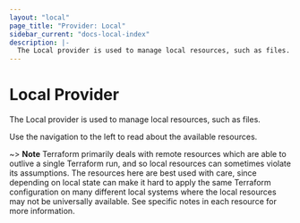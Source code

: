 ```yaml
---
layout: "local"
page_title: "Provider: Local"
sidebar_current: "docs-local-index"
description: |-
  The Local provider is used to manage local resources, such as files.
---
```


# Local Provider

The Local provider is used to manage local resources, such as files.

Use the navigation to the left to read about the available resources.

~> **Note** Terraform primarily deals with remote resources which are able
to outlive a single Terraform run, and so local resources can sometimes violate
its assumptions. The resources here are best used with care, since depending
on local state can make it hard to apply the same Terraform configuration on
many different local systems where the local resources may not be universally
available. See specific notes in each resource for more information.
